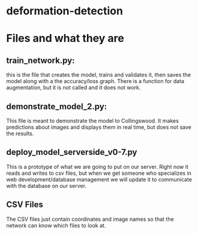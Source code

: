 # deformation-detection

# Files and what they are
## train_network.py:
this is the file that creates the model, trains and validates it, then saves the model along with a the accuracy/loss graph.
There is a function for data augmentation, but it is not called and it does not work.

## demonstrate_model_2.py:
This file is meant to demonstrate the model to Collingswood. It makes predictions about images and displays them in real time, but does not save the results.

## deploy_model_serverside_v0-7.py
This is a prototype of what we are going to put on our server. Right now it reads and writes to csv files, but when we get someone who specializes in web development/database management we will update it to communicate with the database on our server.

## CSV Files
The CSV files just contain coordinates and image names so that the network can know which files to look at.
